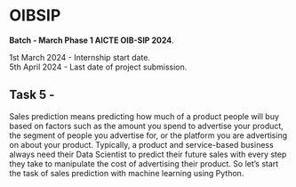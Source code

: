 # OIBSIP
**Batch - March Phase 1 AICTE OIB-SIP 2024**. 

1st March 2024 - Internship start date.  
5th April 2024 - Last date of project submission.

## Task 5 - 


Sales prediction means predicting how much of a product people will buy based on factors
such as the amount you spend to advertise your product, the segment of people you
advertise for, or the platform you are advertising on about your product.
Typically, a product and service-based business always need their Data Scientist to predict
their future sales with every step they take to manipulate the cost of advertising their
product. So let’s start the task of sales prediction with machine learning using Python.



